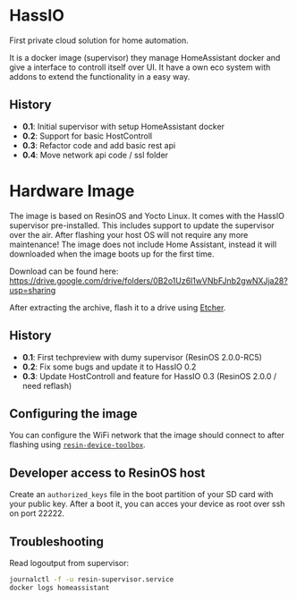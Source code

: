 # HassIO
First private cloud solution for home automation.

It is a docker image (supervisor) they manage HomeAssistant docker and give a interface to controll itself over UI. It have a own eco system with addons to extend the functionality in a easy way.

## History
- **0.1**: Initial supervisor with setup HomeAssistant docker
- **0.2**: Support for basic HostControll
- **0.3**: Refactor code and add basic rest api
- **0.4**: Move network api code / ssl folder

# Hardware Image
The image is based on ResinOS and Yocto Linux. It comes with the HassIO supervisor pre-installed. This includes support to update the supervisor over the air. After flashing your host OS will not require any more maintenance! The image does not include Home Assistant, instead it will downloaded when the image boots up for the first time.

Download can be found here: https://drive.google.com/drive/folders/0B2o1Uz6l1wVNbFJnb2gwNXJja28?usp=sharing

After extracting the archive, flash it to a drive using [Etcher](https://etcher.io/).

## History
- **0.1**: First techpreview with dumy supervisor (ResinOS 2.0.0-RC5)
- **0.2**: Fix some bugs and update it to HassIO 0.2
- **0.3**: Update HostControll and feature for HassIO 0.3 (ResinOS 2.0.0 / need reflash)

## Configuring the image
You can configure the WiFi network that the image should connect to after flashing using [`resin-device-toolbox`](https://resinos.io/docs/raspberrypi3/gettingstarted/#install-resin-device-toolbox).

## Developer access to ResinOS host
Create an `authorized_keys` file in the boot partition of your SD card with your public key. After a boot it, you can acces your device as root over ssh on port 22222.

## Troubleshooting

Read logoutput from supervisor:
```bash
journalctl -f -u resin-supervisor.service
docker logs homeassistant
```
